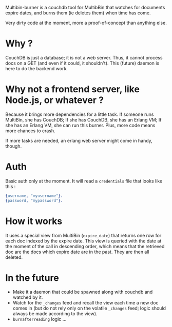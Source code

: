 Multibin-burner is a couchdb tool for MultibBin that watches for
documents expire dates, and burns them (ie deletes them) when time has
come.

Very dirty code at the moment, more a proof-of-concept than anything
else.

# Why ?
CouchDB is just a database; it is not a web server. Thus, it cannot
process docs on a GET (and even if it could, it shouldn't). This
(future) daemon is here to do the backend work.

# Why not a frontend server, like Node.js, or whatever ?
Because it brings more dependencies for a little task. If someone runs
MultiBin, she has CouchDB; If she has CouchDB, she has an Erlang VM; If
she has an Erlang VM, she can run this burner. Plus, more code means
more chances to crash.

If more tasks are needed, an erlang web server might come in handy,
   though.

# Auth
Basic auth only at the moment. It will read a `credentials` file that
looks like this :

```erlang
{username, "myusername"}.
{password, "mypassword"}.
```

# How it works
It uses a special view from MultiBin (`expire_date`) that returns one
row for each doc indexed by the expire date. This view is queried with
the date at the moment of the call in descending order, which means that
the retrieved doc are the docs which expire date are in the past. They
are then all deleted.

# In the future

* Make it a daemon that could be spawned along with couchdb and watched
  by it.
* Watch for the `_changes` feed and recall the view each time a new doc
  comes in (but do not rely only on the volatile `_changes` feed; logic
      should always be made according to the view).
* `burnafterreading` logic ...
